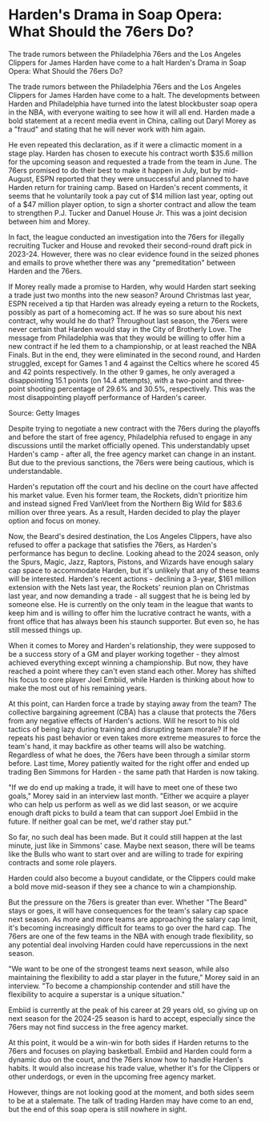 #  Harden's Drama in Soap Opera: What Should the 76ers Do?

The trade rumors between the Philadelphia 76ers and the Los Angeles Clippers for James Harden have come to a halt 
  Harden's Drama in Soap Opera: What Should the 76ers Do?

The trade rumors between the Philadelphia 76ers and the Los Angeles Clippers for James Harden have come to a halt. The developments between Harden and Philadelphia have turned into the latest blockbuster soap opera in the NBA, with everyone waiting to see how it will all end. Harden made a bold statement at a recent media event in China, calling out Daryl Morey as a "fraud" and stating that he will never work with him again.

He even repeated this declaration, as if it were a climactic moment in a stage play. Harden has chosen to execute his contract worth $35.6 million for the upcoming season and requested a trade from the team in June. The 76ers promised to do their best to make it happen in July, but by mid-August, ESPN reported that they were unsuccessful and planned to have Harden return for training camp. Based on Harden's recent comments, it seems that he voluntarily took a pay cut of $14 million last year, opting out of a $47 million player option, to sign a shorter contract and allow the team to strengthen P.J. Tucker and Danuel House Jr. This was a joint decision between him and Morey.

In fact, the league conducted an investigation into the 76ers for illegally recruiting Tucker and House and revoked their second-round draft pick in 2023-24. However, there was no clear evidence found in the seized phones and emails to prove whether there was any "premeditation" between Harden and the 76ers.

If Morey really made a promise to Harden, why would Harden start seeking a trade just two months into the new season? Around Christmas last year, ESPN received a tip that Harden was already eyeing a return to the Rockets, possibly as part of a homecoming act. If he was so sure about his next contract, why would he do that? Throughout last season, the 76ers were never certain that Harden would stay in the City of Brotherly Love. The message from Philadelphia was that they would be willing to offer him a new contract if he led them to a championship, or at least reached the NBA Finals. But in the end, they were eliminated in the second round, and Harden struggled, except for Games 1 and 4 against the Celtics where he scored 45 and 42 points respectively. In the other 9 games, he only averaged a disappointing 15.1 points (on 14.4 attempts), with a two-point and three-point shooting percentage of 29.6% and 30.5%, respectively. This was the most disappointing playoff performance of Harden's career.

Source: Getty Images

Despite trying to negotiate a new contract with the 76ers during the playoffs and before the start of free agency, Philadelphia refused to engage in any discussions until the market officially opened. This understandably upset Harden's camp - after all, the free agency market can change in an instant. But due to the previous sanctions, the 76ers were being cautious, which is understandable.

Harden's reputation off the court and his decline on the court have affected his market value. Even his former team, the Rockets, didn't prioritize him and instead signed Fred VanVleet from the Northern Big Wild for $83.6 million over three years. As a result, Harden decided to play the player option and focus on money.

Now, the Beard's desired destination, the Los Angeles Clippers, have also refused to offer a package that satisfies the 76ers, as Harden's performance has begun to decline. Looking ahead to the 2024 season, only the Spurs, Magic, Jazz, Raptors, Pistons, and Wizards have enough salary cap space to accommodate Harden, but it's unlikely that any of these teams will be interested. Harden's recent actions - declining a 3-year, $161 million extension with the Nets last year, the Rockets' reunion plan on Christmas last year, and now demanding a trade - all suggest that he is being led by someone else. He is currently on the only team in the league that wants to keep him and is willing to offer him the lucrative contract he wants, with a front office that has always been his staunch supporter. But even so, he has still messed things up.

When it comes to Morey and Harden's relationship, they were supposed to be a success story of a GM and player working together - they almost achieved everything except winning a championship. But now, they have reached a point where they can't even stand each other. Morey has shifted his focus to core player Joel Embiid, while Harden is thinking about how to make the most out of his remaining years.

At this point, can Harden force a trade by staying away from the team? The collective bargaining agreement (CBA) has a clause that protects the 76ers from any negative effects of Harden's actions. Will he resort to his old tactics of being lazy during training and disrupting team morale? If he repeats his past behavior or even takes more extreme measures to force the team's hand, it may backfire as other teams will also be watching. Regardless of what he does, the 76ers have been through a similar storm before. Last time, Morey patiently waited for the right offer and ended up trading Ben Simmons for Harden - the same path that Harden is now taking.

"If we do end up making a trade, it will have to meet one of these two goals," Morey said in an interview last month. "Either we acquire a player who can help us perform as well as we did last season, or we acquire enough draft picks to build a team that can support Joel Embiid in the future. If neither goal can be met, we'd rather stay put."

So far, no such deal has been made. But it could still happen at the last minute, just like in Simmons' case. Maybe next season, there will be teams like the Bulls who want to start over and are willing to trade for expiring contracts and some role players.

Harden could also become a buyout candidate, or the Clippers could make a bold move mid-season if they see a chance to win a championship.

But the pressure on the 76ers is greater than ever. Whether "The Beard" stays or goes, it will have consequences for the team's salary cap space next season. As more and more teams are approaching the salary cap limit, it's becoming increasingly difficult for teams to go over the hard cap. The 76ers are one of the few teams in the NBA with enough trade flexibility, so any potential deal involving Harden could have repercussions in the next season.

"We want to be one of the strongest teams next season, while also maintaining the flexibility to add a star player in the future," Morey said in an interview. "To become a championship contender and still have the flexibility to acquire a superstar is a unique situation."

Embiid is currently at the peak of his career at 29 years old, so giving up on next season for the 2024-25 season is hard to accept, especially since the 76ers may not find success in the free agency market.

At this point, it would be a win-win for both sides if Harden returns to the 76ers and focuses on playing basketball. Embiid and Harden could form a dynamic duo on the court, and the 76ers know how to handle Harden's habits. It would also increase his trade value, whether it's for the Clippers or other underdogs, or even in the upcoming free agency market.

However, things are not looking good at the moment, and both sides seem to be at a stalemate. The talk of trading Harden may have come to an end, but the end of this soap opera is still nowhere in sight.